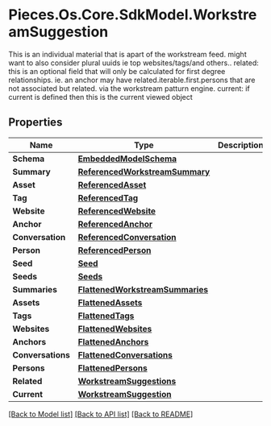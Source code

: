 # Pieces.Os.Core.SdkModel.WorkstreamSuggestion
This is an individual material that is apart of the workstream feed. might want to also consider plural uuids ie top websites/tags/and others..  related: this is an optional field that will only be calculated for first degree relationships.          ie. an anchor may have related.iterable.first.persons that are not associated but related.          via the workstream patturn engine.  current: if current is defined then this is the current viewed object

## Properties

Name | Type | Description | Notes
------------ | ------------- | ------------- | -------------
**Schema** | [**EmbeddedModelSchema**](EmbeddedModelSchema.md) |  | [optional] 
**Summary** | [**ReferencedWorkstreamSummary**](ReferencedWorkstreamSummary.md) |  | [optional] 
**Asset** | [**ReferencedAsset**](ReferencedAsset.md) |  | [optional] 
**Tag** | [**ReferencedTag**](ReferencedTag.md) |  | [optional] 
**Website** | [**ReferencedWebsite**](ReferencedWebsite.md) |  | [optional] 
**Anchor** | [**ReferencedAnchor**](ReferencedAnchor.md) |  | [optional] 
**Conversation** | [**ReferencedConversation**](ReferencedConversation.md) |  | [optional] 
**Person** | [**ReferencedPerson**](ReferencedPerson.md) |  | [optional] 
**Seed** | [**Seed**](Seed.md) |  | [optional] 
**Seeds** | [**Seeds**](Seeds.md) |  | [optional] 
**Summaries** | [**FlattenedWorkstreamSummaries**](FlattenedWorkstreamSummaries.md) |  | [optional] 
**Assets** | [**FlattenedAssets**](FlattenedAssets.md) |  | [optional] 
**Tags** | [**FlattenedTags**](FlattenedTags.md) |  | [optional] 
**Websites** | [**FlattenedWebsites**](FlattenedWebsites.md) |  | [optional] 
**Anchors** | [**FlattenedAnchors**](FlattenedAnchors.md) |  | [optional] 
**Conversations** | [**FlattenedConversations**](FlattenedConversations.md) |  | [optional] 
**Persons** | [**FlattenedPersons**](FlattenedPersons.md) |  | [optional] 
**Related** | [**WorkstreamSuggestions**](WorkstreamSuggestions.md) |  | [optional] 
**Current** | [**WorkstreamSuggestion**](WorkstreamSuggestion.md) |  | [optional] 

[[Back to Model list]](../README.md#documentation-for-models) [[Back to API list]](../README.md#documentation-for-api-endpoints) [[Back to README]](../README.md)

